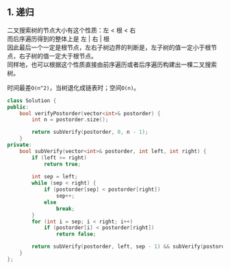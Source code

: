 ## 1. 递归
二叉搜索树的节点大小有这个性质：左 < 根 < 右  
而后序遍历得到的整体上是 左 | 右 | 根  
因此最后一个一定是根节点，左右子树边界的判断是，左子树的值一定小于根节点，右子树的值一定大于根节点。  
同样地，也可以根据这个性质直接由前序遍历或者后序遍历构建出一棵二叉搜索树。  
  
时间最差`O(n^2)`，当树退化成链表时；空间`O(n)`。  
```cpp
class Solution {
public:
    bool verifyPostorder(vector<int>& postorder) {
        int n = postorder.size();

        return subVerify(postorder, 0, n - 1);
    }
private:
    bool subVerify(vector<int>& postorder, int left, int right) {
        if (left >= right)
            return true;
        
        int sep = left;
        while (sep < right) {
            if (postorder[sep] < postorder[right])
                sep++;
            else
                break;
        }
        for (int i = sep; i < right; i++)
            if (postorder[i] < postorder[right])
                return false;

        return subVerify(postorder, left, sep - 1) && subVerify(postorder, sep, right - 1);
    }
};
```